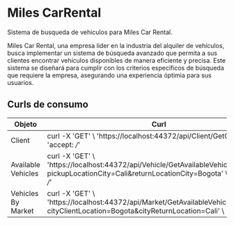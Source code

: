 # Miles CarRental
Sistema de busqueda de vehiculos para Miles Car Rental.

Miles Car Rental, una empresa lider en la industria del alquiler de vehículos, busca implementar un sistema de búsqueda avanzado que permita a sus clientes encontrar vehículos disponibles
de manera eficiente y precisa. Este sistema se diseñará para cumplir con los criterios especificos de búsqueda que requiere la empresa, asegurando una experiencia óptimia para sus usuarios.

## Curls de consumo
| Objeto    | Curl  | 
|---------------|----------------|
| Client   |  curl -X 'GET' \ 'https://localhost:44372/api/Client/GetClients' \ -H 'accept: */*'   |
| Available Vehicles   |  curl -X 'GET' \ 'https://localhost:44372/api/Vehicle/GetAvailableVehicles?pickupLocationCity=Cali&returnLocationCity=Bogota' \ -H 'accept: */*'  |
| Vehicles By Market   |  curl -X 'GET' \ 'https://localhost:44372/api/Market/GetAvailableVehiclesByMarket?cityClientLocation=Bogota&cityReturnLocation=Cali' \  -H 'accept: */*'   |
